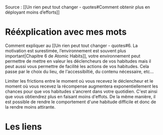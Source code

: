 Source : [[Un rien peut tout changer - quotes#Comment obtenir plus en déployant moins d’efforts]]
# Rééxplication avec mes mots
Comment expliquer au [[Un rien peut tout changer - quotes#6. La motivation est surestimée, l’environnement est souvent plus important|Chapitre 6 de Atomic Habits]], votre environnement peut permettre de mettre en valeur les déclencheurs de vos habitudes mais il peut aussi vous permettre de facilité les actions de vos habitudes. Cela passe par le choix du lieu, de l'accessibiltié, du contenu nécessaire, etc... 

Limiter les frictions entre le moment où vous recevez le déclencheur et le moment où vous recevez la récompense augmentera exponentiellement les chances pour que vos habitudes s'ancrent dans votre quotidien. C'est ainsi que vous obtiendrez plus en faisant moins d'effots. De la même manière, il est possible de rendre le comportement d'une habitude difficile et donc de la rendre moins attirante.
# Les liens